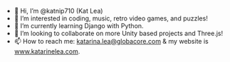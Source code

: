 - 👋 Hi, I’m @katnip710 (Kat Lea)
- 👀 I’m interested in coding, music, retro video games, and puzzles!
- 🌱 I’m currently learning Django with Python.
- 💞️ I’m looking to collaborate on more Unity based projects and Three.js!
- 📫 How to reach me: katarina.lea@globacore.com & my website is www.katarinelea.com.

